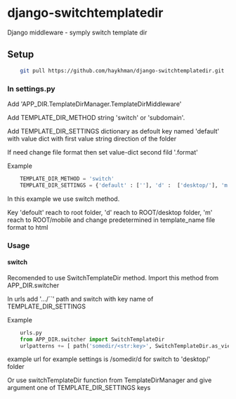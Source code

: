 # django-switchtemplatedir
Django middleware - symply switch template dir
<h2>Setup</h2>

```sh
    git pull https://github.com/haykhman/django-switchtemplatedir.git
```

<h3>In settings.py</h3>
<p>Add 'APP_DIR.TemplateDirManager.TemplateDirMiddleware'</p>
<p>Add TEMPLATE_DIR_METHOD string 'switch' or 'subdomain'.</p>
<p>Add TEMPLATE_DIR_SETTINGS dictionary as defoult key named 'default' with value dict with first value string direction of the folder</p>
<p>If need change file format then set value-dict second fild '.format'</p>
<p>Example</p>

```python
    TEMPLATE_DIR_METHOD = 'switch'
    TEMPLATE_DIR_SETTINGS = {'default' : [''], 'd' :  ['desktop/'], 'm' : ['mobile/', '.html']}
```

<p>In this example we use switch method.</p>
<p>Key 'defoult' reach to root folder, 'd' reach to ROOT/desktop folder, 'm' reach to ROOT/mobile and change predetermined in template_name file format to html</p>

<h3>Usage</h3>
<h4>switch</h4>
<p>Recomended to use SwitchTemplateDir method. Import this method from APP_DIR.switcher</p>
<p>In urls add '.../`<str:key>`' path and switch with key name of TEMPLATE_DIR_SETTINGS</p>
<p>Example</p>    
    
```python
    urls.py
    from APP_DIR.switcher import SwitchTemplateDir
    urlpatterns += [ path('somedir/<str:key>', SwitchTemplateDir.as_view()), ]
```

<p>example url for example settings is /somedir/d for switch to 'desktop/' folder</p>
<p>Or use switchTemplateDir function from TemplateDirManager and give argument one of TEMPLATE_DIR_SETTINGS keys</p>
